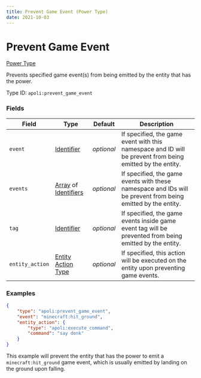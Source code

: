 ```yaml
---
title: Prevent Game Event (Power Type)
date: 2021-10-03
---
```


# Prevent Game Event

[Power Type](../power_types.md)

Prevents specified game event(s) from being emitted by the entity that has the power.

Type ID: `apoli:prevent_game_event`

### Fields

Field  | Type | Default | Description
-------|------|---------|------------
`event` | [Identifier](../data_types/identifier.md) | _optional_ | If specified, the game event with this namespace and ID will be prevent from being emitted by the entity.
`events` | [Array](../data_types/array.md) of [Identifiers](../data_types/identifier.md) | _optional_ | If specified, the game events with these namespace and IDs will be prevent from being emitted by the entity.
`tag` | [Identifier](../data_types/identifier.md) | _optional_ | If specified, the game events inside game event tag will be prevented from being emitted by the entity.
`entity_action` | [Entity Action Type](../entity_action_types.md) | _optional_ | If specified, this action will be executed on the entity upon preventing game events.

### Examples

```json
{
	"type": "apoli:prevent_game_event",
	"event": "minecraft:hit_ground",
	"entity_action": {
		"type": "apoli:execute_command",
		"command": "say donk"
	}
}
```

This example will prevent the entity that has the power to emit a `minecraft:hit_ground` game event, which is usually emitted by landing on the ground upon falling.
